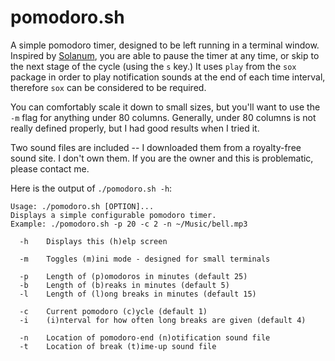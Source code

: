 pomodoro.sh
=====
A simple pomodoro timer, designed to be left running in a terminal window.
Inspired by [Solanum](https://apps.gnome.org/Solanum/), you are able to pause
the timer at any time, or skip to the next stage of the cycle (using the `s`
key.) It uses `play` from the `sox` package in order to play notification sounds
at the end of each time interval, therefore `sox` can be considered to be
required.

You can comfortably scale it down to small sizes, but you'll want to use the
`-m` flag for anything under 80 columns. Generally, under 80 columns is not
really defined properly, but I had good results when I tried it.

Two sound files are included -- I downloaded them from a royalty-free sound
site. I don't own them. If you are the owner and this is problematic, please
contact me.

Here is the output of `./pomodoro.sh -h`:
```
Usage: ./pomodoro.sh [OPTION]...
Displays a simple configurable pomodoro timer.
Example: ./pomodoro.sh -p 20 -c 2 -n ~/Music/bell.mp3

  -h	Displays this (h)elp screen

  -m	Toggles (m)ini mode - designed for small terminals

  -p	Length of (p)omodoros in minutes (default 25)
  -b	Length of (b)reaks in minutes (default 5)
  -l	Length of (l)ong breaks in minutes (default 15)

  -c	Current pomodoro (c)ycle (default 1)
  -i	(i)nterval for how often long breaks are given (default 4)

  -n	Location of pomodoro-end (n)otification sound file
  -t	Location of break (t)ime-up sound file
```
